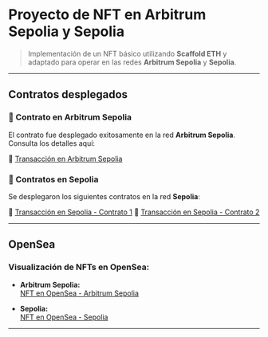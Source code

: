 # Proyecto de NFT en Arbitrum Sepolia y Sepolia

> Implementación de un NFT básico utilizando **Scaffold ETH** y adaptado para operar en las redes **Arbitrum Sepolia** y **Sepolia**. 

---

## Contratos desplegados

### 🌟 Contrato en Arbitrum Sepolia
El contrato fue desplegado exitosamente en la red **Arbitrum Sepolia**. Consulta los detalles aquí:

🔗 [Transacción en Arbitrum Sepolia](https://sepolia.arbiscan.io/tx/0x4093dd8f1439451b21d60507a3c64e79380dc80b6345c5fc1a8f27902249fa45)

### 🌟 Contratos en Sepolia
Se desplegaron los siguientes contratos en la red **Sepolia**:

🔗 [Transacción en Sepolia - Contrato 1](https://sepolia.etherscan.io/tx/0xdd2832caf1ab80c942b31a114420d62ae262a784849fad7ee8f4f2f79c580537)
🔗 [Transacción en Sepolia - Contrato 2](https://sepolia.etherscan.io/tx/0xcd3669b9f38cdc8e8f481c21dffcc4fed81edcfd0e5f5156908dcb9eabe1f973)

---

## OpenSea

### Visualización de NFTs en OpenSea:
- **Arbitrum Sepolia:**  
  [NFT en OpenSea - Arbitrum Sepolia](https://testnets.opensea.io/es/assets/arbitrum-sepolia/0x5eae29b5fb863b1633ac42a35945c45d3bd83a07/7)

- **Sepolia:**  
  [NFT en OpenSea - Sepolia](https://testnets.opensea.io/es/assets/sepolia/0x20f7090ca832e45352dd6ad0d877bc0abc6e0cbc/2)

---

